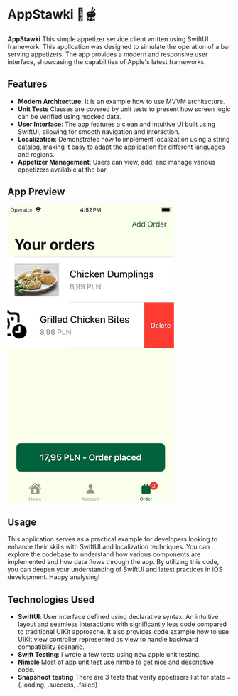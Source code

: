 # AppStawki 🥟🫕

**AppStawki** This simple appetizer service client written using SwiftUI framework. This application was designed to simulate the operation of a bar serving appetizers. The app provides a modern and responsive user interface, showcasing the capabilities of Apple's latest frameworks.

## Features

- **Modern Architecture**: It is an example how to use MVVM architecture.
- **Unit Tests** Classes are covered by unit tests to present how screen logic can be verified using mocked data. 
- **User Interface**: The app features a clean and intuitive UI built using SwiftUI, allowing for smooth navigation and interaction.
- **Localization**: Demonstrates how to implement localization using a string catalog, making it easy to adapt the application for different languages and regions.
- **Appetizer Management**: Users can view, add, and manage various appetizers available at the bar.

## App Preview

![Screenshot of AppStawki](./AppPreview.jpeg)  

## Usage
This application serves as a practical example for developers looking to enhance their skills with SwiftUI and localization techniques. You can explore the codebase to understand how various components are implemented and how data flows through the app. By utilizing this code, you can deepen your understanding of SwiftUI and latest practices in iOS development. Happy analysing!

## Technologies Used

- **SwiftUI**: User interface defined using declarative syntax. An intuitive layout and seamless interactions with significantly less code compared to traditional UIKit approache. It also provides code example how to use UIKit view controller represented as view to handle backward compatibility scenario.
- **Swift Testing**: I wrote a few tests using new apple unit testing. 
- **Nimble** Most of app unit test use nimbe to get nice and descriptive code.
- **Snapshoot testing** There are 3 tests that verify appetisers list for state = {.loading, .success, .failed}
